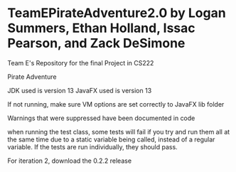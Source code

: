 # TeamEPirateAdventure2.0 by Logan Summers, Ethan Holland, Issac Pearson, and Zack DeSimone
Team E's Repository for the final Project in CS222

Pirate Adventure

JDK used is version 13
JavaFX used is version 13

If not running, make sure VM options are set correctly to JavaFX lib folder

Warnings that were suppressed have been documented in code

when running the test class, some tests will fail if you try and run them all at the same time due to a static variable being called, instead of a regular variable. If the tests are run individually, they should pass.

For iteration 2, download the 0.2.2 release

